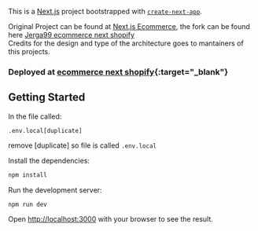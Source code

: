This is a [Next.js](https://nextjs.org/) project bootstrapped with [`create-next-app`](https://github.com/vercel/next.js/tree/canary/packages/create-next-app).

Original Project can be found at [Next.js Ecommerce](https://github.com/vercel/commerce), the fork can be found here [Jerga99 ecommerce next shopify](https://github.com/Jerga99/ecommerce-next-shopify)   
Credits for the design and type of the architecture goes to mantainers of this projects.

### Deployed at [ecommerce next shopify](https://ecommerce-next-shopify.vercel.app){:target="_blank"} 

## Getting Started

In the file called:
```
.env.local[duplicate]
```

remove [duplicate] so file is called ```.env.local```

Install the dependencies:

```bash
npm install
```

Run the development server:

```bash
npm run dev
```

Open [http://localhost:3000](http://localhost:3000) with your browser to see the result.
